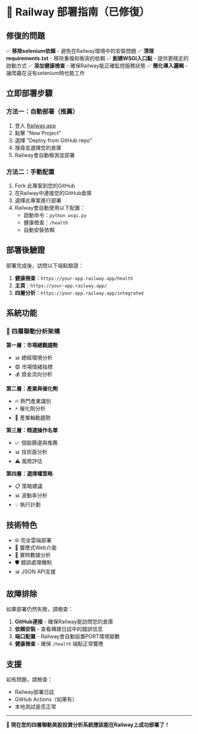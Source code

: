 # 🚀 Railway 部署指南（已修復）

## 修復的問題

✅ **移除selenium依賴** - 避免在Railway環境中的安裝問題
✅ **清理requirements.txt** - 移除重複和衝突的依賴
✅ **創建WSGI入口點** - 提供更穩定的啟動方式
✅ **添加健康檢查** - 確保Railway能正確監控服務狀態
✅ **簡化導入邏輯** - 讓爬蟲在沒有selenium時也能工作

## 立即部署步驟

### 方法一：自動部署（推薦）
1. 登入 [Railway.app](https://railway.app)
2. 點擊 "New Project"
3. 選擇 "Deploy from GitHub repo"
4. 搜尋並選擇您的倉庫
5. Railway會自動檢測並部署

### 方法二：手動配置
1. Fork 此專案到您的GitHub
2. 在Railway中連接您的GitHub倉庫
3. 選擇此專案進行部署
4. Railway會自動使用以下配置：
   - 啟動命令：`python wsgi.py`
   - 健康檢查：`/health`
   - 自動安裝依賴

## 部署後驗證

部署完成後，訪問以下端點驗證：

1. **健康檢查**：`https://your-app.railway.app/health`
2. **主頁**：`https://your-app.railway.app/`
3. **四層分析**：`https://your-app.railway.app/integrated`

## 系統功能

### 🎯 四層聯動分析架構

**第一層：市場總觀趨勢**
- 📊 總經環境分析
- 😨 市場情緒指標
- 💰 資金流向分析

**第二層：產業與催化劑**
- 🔥 熱門產業識別
- ⚡ 催化劑分析
- 🔄 產業輪動趨勢

**第三層：精選操作名單**
- 📈 個股篩選與推薦
- 📊 技術面分析
- ⚠️ 風險評估

**第四層：選擇權策略**
- 📋 策略建議
- 📊 波動率分析
- 💡 執行計劃

## 技術特色

- 🌐 完全雲端部署
- 📱 響應式Web介面
- 🔄 實時數據分析
- 🛡️ 錯誤處理機制
- 📊 JSON API支援

## 故障排除

如果部署仍然失敗，請檢查：

1. **GitHub連接** - 確保Railway能訪問您的倉庫
2. **依賴安裝** - 查看構建日誌中的錯誤信息
3. **端口配置** - Railway會自動設置PORT環境變數
4. **健康檢查** - 確保 `/health` 端點正常響應

## 支援

如有問題，請檢查：
- Railway部署日誌
- GitHub Actions（如果有）
- 本地測試是否正常

---

**🎉 現在您的四層聯動美股投資分析系統應該能在Railway上成功部署了！** 